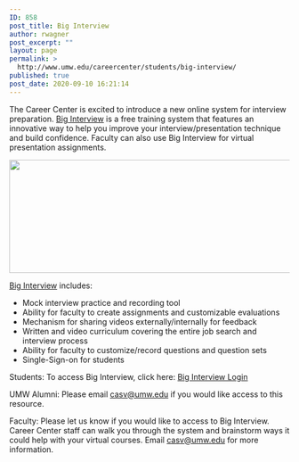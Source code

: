 ```yaml
---
ID: 858
post_title: Big Interview
author: rwagner
post_excerpt: ""
layout: page
permalink: >
  http://www.umw.edu/careercenter/students/big-interview/
published: true
post_date: 2020-09-10 16:21:14
---
```

The Career Center is excited to introduce a new online system for interview preparation. <a href="https://umw.biginterview.com/">Big Interview</a> is a free training system that features an innovative way to help you improve your interview/presentation technique and build confidence. Faculty can also use Big Interview for virtual presentation assignments.

<a href="https://umw.biginterview.com/"><img class="aligncenter wp-image-859 size-full" src="http://www.umw.edu/careercenter/wp-content/uploads/sites/41/2020/09/BigInterview_Logo_BlackPNG.png" alt="" width="1000" height="203" /></a>

<a href="https://umw.biginterview.com/">Big Interview</a> includes:
<ul>
 	<li>Mock interview practice and recording tool</li>
 	<li>Ability for faculty to create assignments and customizable evaluations</li>
 	<li>Mechanism for sharing videos externally/internally for feedback</li>
 	<li>Written and video curriculum covering the entire job search and interview process</li>
 	<li>Ability for faculty to customize/record questions and question sets</li>
 	<li>Single-Sign-on for students</li>
</ul>
Students: To access Big Interview, click here: <a href="https://umw.biginterview.com/">Big Interview Login</a>

UMW Alumni: Please email <a href="mailto:casv@umw.edu">casv@umw.edu</a> if you would like access to this resource.

Faculty: Please let us know if you would like to access to Big Interview. Career Center staff can walk you through the system and brainstorm ways it could help with your virtual courses. Email <a href="mailto:casv@umw.edu">casv@umw.edu</a> for more information.